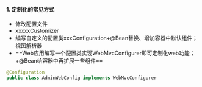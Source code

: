 #### 1. 定制化的常见方式

- 修改配置文件
- xxxxxCustomizer
- 编写自定义的配置类xxxConfiguration+@Bean替换、增加容器中默认组件；视图解析器
- ==Web应用编写一个配置类实现WebMvcConfigurer即可定制化web功能；+@Bean给容器中再扩展一些组件==

```java
@Configuration
public class AdminWebConfig implements WebMvcConfigurer
```























































































